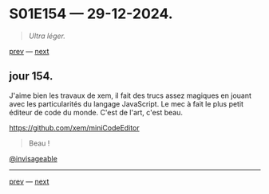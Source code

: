 # S01E154 — 29-12-2024.

> *Ultra léger.*

[prev](S01E153-28-12-2024.md) — [next](S01E01-29-07-2024.md)     

## jour 154.

J'aime bien les travaux de xem, il fait des trucs assez magiques en jouant avec les particularités du langage JavaScript. Le mec à fait le plus petit éditeur de code du monde. C'est de l'art, c'est beau.

https://github.com/xem/miniCodeEditor

> Beau !

[@invisageable](https://twitter.com/invisageable)   

---

[prev](S01E153-28-12-2024.md) — [next](S01E01-29-07-2024.md)   
